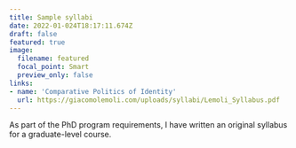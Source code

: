 ```yaml
---
title: Sample syllabi
date: 2022-01-024T18:17:11.674Z
draft: false
featured: true
image:
  filename: featured
  focal_point: Smart
  preview_only: false
links:
- name: 'Comparative Politics of Identity'
  url: https://giacomolemoli.com/uploads/syllabi/Lemoli_Syllabus.pdf
---
```

As part of the PhD program requirements, I have written an original syllabus for a graduate-level course. 
